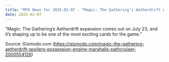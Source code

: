 ```yaml
---
title: "MTG News for 2025-02-07 - “Magic: The Gathering’s Aetherdrift expansion come..."
date: 2025-02-07
---
```


“Magic: The Gathering’s Aetherdrift expansion comes out on July 23, and it’s shaping up to be one of the most exciting cards for the game.”

Source: Gizmodo.com (https://gizmodo.com/magic-the-gathering-aetherdrift-spoilers-possession-engine-marshalls-pathcruiser-2000554126)
